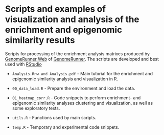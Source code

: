 Scripts and examples of visualization and analysis of the enrichment and epigenomic similarity results
========================================================

Scripts for processing of the enrichment analysis matrixes produced by [GenomeRunner Web](http://www.genomerunner.org) of [GenomeRunner](http://sourceforge.net/projects/genomerunner/). The scripts are developed and best used with [RStudio](http://www.rstudio.com/)

* `Analysis.Rnw and Analysis.pdf` - Main tutorial for the enrichment and epigenomic similarity analysis and visualization in R.

* `00_data_load.R` - Prepare the environment and load the data.

* `01_heatmap_corr.R` - Code snippets to perform enrichment- and epigenomic similarity analyses clustering and visualization, as well as some exploratory tests.

* `utils.R` - Functions used by main scripts.

* `temp.R` - Temporary and experimental code snippets.

